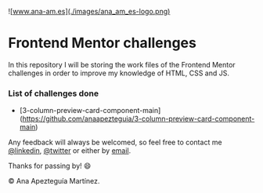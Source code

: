 ![www.ana-am.es](./images/ana_am_es-logo.png)

# Frontend Mentor challenges

In this repository I will be storing the work files of the Frontend Mentor challenges in order to improve my knowledge of HTML, CSS and JS.

### List of challenges done

- [3-column-preview-card-component-main] (https://github.com/anaapezteguia/3-column-preview-card-component-main)

Any feedback will always be welcomed, so feel free to contact me [@linkedin](https://www.linkedin.com/in/anaapezteguiamartinez/), [@twitter](https://twitter.com/anadisena) or either by [email](mailto:hola@ana-am.es).

Thanks for passing by! :smile:

© Ana Apezteguía Martínez.
